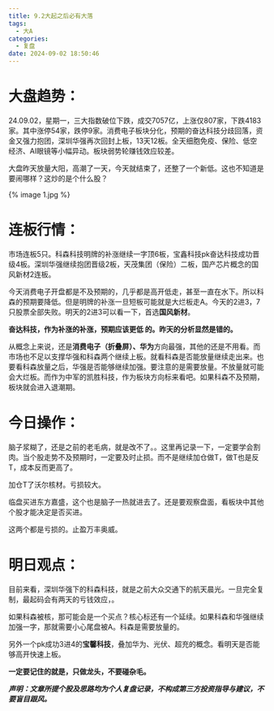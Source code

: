 ```yaml
---
title: 9.2大起之后必有大落
tags:
  - 大A
categories:
  - 复盘
date: 2024-09-02 18:50:46
---
```




# 大盘趋势：

24.09.02，星期一，三大指数破位下跌，成交7057亿，上涨仅807家，下跌4183家。其中涨停54家，跌停9家。消费电子板块分化，预期的奋达科技分歧回落，资金又强力抱团，深圳华强再次回封上板，13天12板。全天细胞免疫、保险、低空经济、AI眼镜等小幅异动。板块弱势轮赚钱效应较差。

大盘昨天放量大阳，高潮了一天，今天就结束了，还整了一个新低。这也不知道是要闹哪样？这炒的是个什么股？

{% image 1.jpg %}

# 连板行情：

市场连板5只。科森科技明牌的补涨继续一字顶6板，宝鑫科技pk奋达科技成功晋级4板。深圳华强继续抱团晋级2板，天茂集团（保险）二板，国产芯片概念的国风新材2连板。

<!--more-->

今天消费电子开盘都是不及预期的，几乎都是高开低走，甚至一直在水下。所以科森的预期要降低。但是明牌的补涨一旦短板可能就是大烂板走A。今天的2进3，7只股票全部失败。明天的2进3可以看一下，首选**国风新材**。

**奋达科技，作为补涨的补涨，预期应该更低 的。昨天的分析显然是错的。**

从概念上来说，还是**消费电子（折叠屏）、华为**方向最强，其他的还是不用看。而市场也不足以支撑华强和科森两个继续上板。就看科森是否能放量继续走出来。也要看科森放量之后，华强是否能够继续加强。要注意的是需要放量。不放量就可能会大烂板。而作为中军的凯胜科技，作为板块方向标来看吧。如果科森不及预期，板块就会进入退潮期。

# 今日操作：

脑子浆糊了，还是之前的老毛病，就是改不了。。这里再记录一下，一定要学会割肉。当个股走势不及预期时，一定要及时止损。而不是继续加仓做T，做T也是反T，成本反而更高了。

加仓T了沃尔核材。亏损较大。

临盘买进东方嘉盛，这个也是脑子一热就进去了。还是要观察盘面，看板块中其他个股才能决定是否买进。

这两个都是亏损的。止盈万丰奥威。

# 明日观点：



目前来看，深圳华强下的科森科技，就是之前大众交通下的航天晨光。一旦完全复制，最起码会有两天的亏钱效应，。

如果科森被核，那可能会是一个买点？核心标还有一个延续。如果科森和华强继续加强一字，那就需要小心尾盘被A。科森是需要放量的。

另外一个pk成功3进4的**宝馨科技**，叠加华为、光伏、超充的概念。看明天是否能够高开快速上板。

**一定要记住的就是，只做龙头，不要碰杂毛。**



***声明：文章所提个股及思路均为个人复盘记录，不构成第三方投资指导与建议，不要盲目跟风。***
